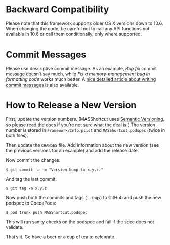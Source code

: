 # Backward Compatibility

Please note that this framework supports older OS X versions down to 10.6. When changing the code, be careful not to call any API functions not available in 10.6 or call them conditionally, only where supported.

# Commit Messages

Please use descriptive commit message. As an example, _Bug fix_ commit message doesn’t say much, while _Fix a memory-management bug in formatting code_ works much better. A [nice detailed article about writing commit messages](http://chris.beams.io/posts/git-commit/) is also available.

# How to Release a New Version

First, update the version numbers. (MASShortcut uses [Semantic Versioning](http://semver.org/), so please read the docs if you’re not sure what the deal is.) The version number is stored in `Framework/Info.plist` and `MASShortcut.podspec` (twice in both files).

Then update the `CHANGES` file. Add information about the new version (see the previous versions for an example) and add the release date.

Now commit the changes:

    $ git commit -a -m "Version bump to x.y.z."

And tag the last commit:

    $ git tag -a x.y.z

Now push both the commits and tags (`--tags`) to GitHub and push the new podspec to CocoaPods:

    $ pod trunk push MASShortcut.podspec

This will run sanity checks on the podspec and fail if the spec does not validate.

That’s it. Go have a beer or a cup of tea to celebrate.
